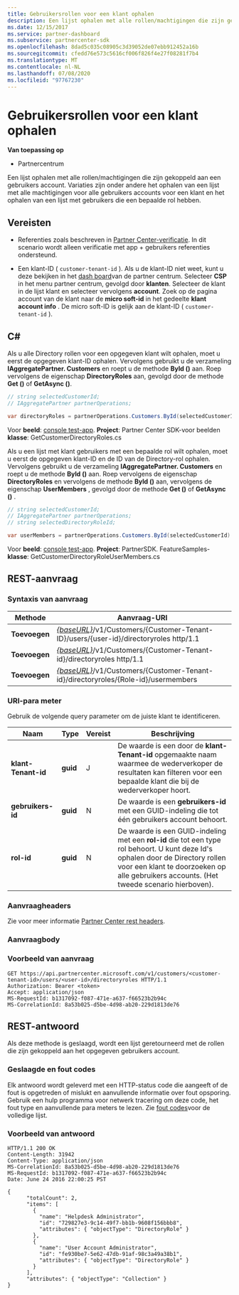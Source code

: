 ```yaml
---
title: Gebruikersrollen voor een klant ophalen
description: Een lijst ophalen met alle rollen/machtigingen die zijn gekoppeld aan een gebruikers account. Variaties zijn onder andere het ophalen van een lijst met alle machtigingen voor alle gebruikers accounts voor een klant en het ophalen van een lijst met gebruikers die een bepaalde rol hebben.
ms.date: 12/15/2017
ms.service: partner-dashboard
ms.subservice: partnercenter-sdk
ms.openlocfilehash: 8dad5c035c08905c3d39052de07ebb912452a16b
ms.sourcegitcommit: cfedd76e573c5616cf006f826f4e27f08281f7b4
ms.translationtype: MT
ms.contentlocale: nl-NL
ms.lasthandoff: 07/08/2020
ms.locfileid: "97767230"
---
```

# <a name="get-user-roles-for-a-customer"></a>Gebruikersrollen voor een klant ophalen

**Van toepassing op**

- Partnercentrum

Een lijst ophalen met alle rollen/machtigingen die zijn gekoppeld aan een gebruikers account. Variaties zijn onder andere het ophalen van een lijst met alle machtigingen voor alle gebruikers accounts voor een klant en het ophalen van een lijst met gebruikers die een bepaalde rol hebben.

## <a name="prerequisites"></a>Vereisten

- Referenties zoals beschreven in [Partner Center-verificatie](partner-center-authentication.md). In dit scenario wordt alleen verificatie met app + gebruikers referenties ondersteund.

- Een klant-ID ( `customer-tenant-id` ). Als u de klant-ID niet weet, kunt u deze bekijken in het [dash board](https://partner.microsoft.com/dashboard)van de partner centrum. Selecteer **CSP** in het menu partner centrum, gevolgd door **klanten**. Selecteer de klant in de lijst klant en selecteer vervolgens **account**. Zoek op de pagina account van de klant naar de **micro soft-id** in het gedeelte **klant account info** . De micro soft-ID is gelijk aan de klant-ID ( `customer-tenant-id` ).

## <a name="c"></a>C\#

Als u alle Directory rollen voor een opgegeven klant wilt ophalen, moet u eerst de opgegeven klant-ID ophalen. Vervolgens gebruikt u de verzameling **IAggregatePartner. Customers** en roept u de methode **ById ()** aan. Roep vervolgens de eigenschap **DirectoryRoles** aan, gevolgd door de methode **Get ()** of **GetAsync ()**.

``` csharp
// string selectedCustomerId;
// IAggregatePartner partnerOperations;

var directoryRoles = partnerOperations.Customers.ById(selectedCustomerId).DirectoryRoles.Get();
```

Voor **beeld**: [console test-app](console-test-app.md). **Project**: Partner Center SDK-voor beelden **klasse**: GetCustomerDirectoryRoles.cs

Als u een lijst met klant gebruikers met een bepaalde rol wilt ophalen, moet u eerst de opgegeven klant-ID en de ID van de Directory-rol ophalen. Vervolgens gebruikt u de verzameling **IAggregatePartner. Customers** en roept u de methode **ById ()** aan. Roep vervolgens de eigenschap **DirectoryRoles** en vervolgens de methode **ById ()** aan, vervolgens de eigenschap **UserMembers** , gevolgd door de methode **Get ()** of **GetAsync ()** .

``` csharp
// string selectedCustomerId;
// IAggregatePartner partnerOperations;
// string selectedDirectoryRoleId;

var userMembers = partnerOperations.Customers.ById(selectedCustomerId).DirectoryRoles.ById(selectedDirectoryRoleId).UserMembers.Get();
```

Voor **beeld**: [console test-app](console-test-app.md). **Project**: PartnerSDK. FeatureSamples- **klasse**: GetCustomerDirectoryRoleUserMembers.cs

## <a name="rest-request"></a>REST-aanvraag

### <a name="request-syntax"></a>Syntaxis van aanvraag

| Methode  | Aanvraag-URI                                                                                                           |
|---------|-----------------------------------------------------------------------------------------------------------------------|
| **Toevoegen** | [*{baseURL}*](partner-center-rest-urls.md)/v1/Customers/{Customer-Tenant-ID}/users/{user-id}/directoryroles http/1.1 |
| **Toevoegen** | [*{baseURL}*](partner-center-rest-urls.md)/v1/Customers/{Customer-Tenant-id}/directoryroles http/1.1                 |
| **Toevoegen** | [*{baseURL}*](partner-center-rest-urls.md)/v1/Customers/{Customer-Tenant-id}/directoryroles/{Role-id}/usermembers    |

### <a name="uri-parameter"></a>URI-para meter

Gebruik de volgende query parameter om de juiste klant te identificeren.

| Naam                   | Type     | Vereist | Beschrijving                                                                                                                                                                                                 |
|------------------------|----------|----------|-------------------------------------------------------------------------------------------------------------------------------------------------------------------------------------------------------------|
| **klant-Tenant-id** | **guid** | J        | De waarde is een door de **klant-Tenant-id** opgemaakte naam waarmee de wederverkoper de resultaten kan filteren voor een bepaalde klant die bij de wederverkoper hoort.                                                      |
| **gebruikers-id**            | **guid** | N        | De waarde is een **gebruikers-id** met een GUID-indeling die tot één gebruikers account behoort.                                                                                                                            |
| **rol-id**            | **guid** | N        | De waarde is een GUID-indeling met een **rol-id** die tot een type rol behoort. U kunt deze Id's ophalen door de Directory rollen voor een klant te doorzoeken op alle gebruikers accounts. (Het tweede scenario hierboven). |

### <a name="request-headers"></a>Aanvraagheaders

Zie voor meer informatie [Partner Center rest headers](headers.md).

### <a name="request-body"></a>Aanvraagbody

### <a name="request-example"></a>Voorbeeld van aanvraag

```http
GET https://api.partnercenter.microsoft.com/v1/customers/<customer-tenant-id>/users/<user-id>/directoryroles HTTP/1.1
Authorization: Bearer <token>
Accept: application/json
MS-RequestId: b1317092-f087-471e-a637-f66523b2b94c
MS-CorrelationId: 8a53b025-d5be-4d98-ab20-229d1813de76
```

## <a name="rest-response"></a>REST-antwoord

Als deze methode is geslaagd, wordt een lijst geretourneerd met de rollen die zijn gekoppeld aan het opgegeven gebruikers account.

### <a name="response-success-and-error-codes"></a>Geslaagde en fout codes

Elk antwoord wordt geleverd met een HTTP-status code die aangeeft of de fout is opgetreden of mislukt en aanvullende informatie over fout opsporing. Gebruik een hulp programma voor netwerk tracering om deze code, het fout type en aanvullende para meters te lezen. Zie [fout codes](error-codes.md)voor de volledige lijst.

### <a name="response-example"></a>Voorbeeld van antwoord

```http
HTTP/1.1 200 OK
Content-Length: 31942
Content-Type: application/json
MS-CorrelationId: 8a53b025-d5be-4d98-ab20-229d1813de76
MS-RequestId: b1317092-f087-471e-a637-f66523b2b94c
Date: June 24 2016 22:00:25 PST

{
      "totalCount": 2,
      "items": [
        {
          "name": "Helpdesk Administrator",
          "id": "729827e3-9c14-49f7-bb1b-9608f156bbb8",
          "attributes": { "objectType": "DirectoryRole" }
        },
        {
          "name": "User Account Administrator",
          "id": "fe930be7-5e62-47db-91af-98c3a49a38b1",
          "attributes": { "objectType": "DirectoryRole" }
        }
      ],
      "attributes": { "objectType": "Collection" }
}
```
